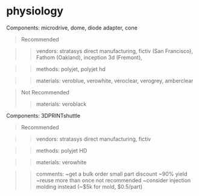 # physiology

Components:
microdrive, dome, diode adapter, cone

>Recommended

>>vendors:
stratasys direct manufacturing,
fictiv (San Francisco),
Fathom (Oakland),
inception 3d (Fremont),

>>methods:
polyjet,
polyjet hd

>>materials:
veroblue,
verowhite,
veroclear,
verogrey,
amberclear

>Not Recommended
>>materials:
veroblack

Components:
3DPRINTshuttle

>Recommended

>>vendors:
stratasys direct manufacturing,
fictiv

>>methods:
polyjet HD

>>materials:
verowhite

>>comments:
~get a bulk order small part discount
~90% yield
~reuse more than once not recommended
~consider injection molding instead (~$5k for mold, $0.5/part)



